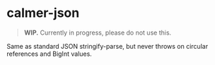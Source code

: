 # calmer-json

> **WIP.** Currently in progress, please do not use this.

Same as standard JSON stringify-parse, but never throws on circular references and BigInt values.

